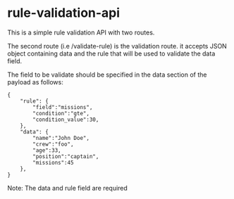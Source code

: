 # rule-validation-api
This is a simple rule validation API with two routes.

The second route (i.e /validate-rule) is the validation route.
it accepts JSON object containing data and the rule that will be used
to validate the data field.

The field to be validate should be specified in the data section of the payload
as follows:

    {
        "rule": {
            "field":"missions",
            "condition":"gte",
            "condition_value":30,
        },
        "data": {
            "name":"John Doe",
            "crew":"foo",
            "age":33,
            "position":"captain",
            "missions":45
        },
    }
    
   
   Note: The data and rule field are required
